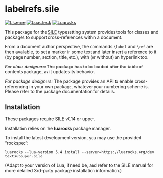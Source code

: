 # labelrefs.sile

[![License](https://img.shields.io/github/license/Omikhleia/labelrefs.sile)](LICENSE)
[![Luacheck](https://img.shields.io/github/workflow/status/Omikhleia/labelrefs.sile/Luacheck?label=Luacheck&logo=Lua)](https://github.com/Omikhleia/labelrefs.sile/actions?workflow=Luacheck)
[![Luarocks](https://img.shields.io/luarocks/v/Omikhleia/labelrefs.sile?label=Luarocks&logo=Lua)](https://luarocks.org/modules/Omikhleia/labelrefs.sile)

This package for the [SILE](https://github.com/sile-typesetter/sile) typesetting
system provides tools for classes and packages to support cross-references within a document.

From a document author perspective, the commands `\label` and `\ref` are then
available, to set a marker in some text and later insert a reference to it (by page number,
section, title, etc.), with (or without) an hyperlink too.

_For class designers:_ The package has to be loaded after the table of contents package,
as it updates its behavior.

_For package designers:_ The package provides an API to enable cross-referencing in your
own package, whatever your numbering scheme is. Please refer to the package documentation
for details.

## Installation

These packages require SILE v0.14 or upper.

Installation relies on the **luarocks** package manager.

To install the latest development version, you may use the provided “rockspec”:

```
luarocks --lua-version 5.4 install --server=https://luarocks.org/dev textsubsuper.sile
```

(Adapt to your version of Lua, if need be, and refer to the SILE manual for more
detailed 3rd-party package installation information.)
